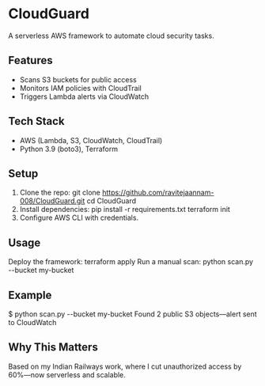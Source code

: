 # CloudGuard
A serverless AWS framework to automate cloud security tasks.

## Features
- Scans S3 buckets for public access
- Monitors IAM policies with CloudTrail
- Triggers Lambda alerts via CloudWatch

## Tech Stack
- AWS (Lambda, S3, CloudWatch, CloudTrail)
- Python 3.9 (boto3), Terraform

## Setup
1. Clone the repo: git clone https://github.com/ravitejaannam-008/CloudGuard.git cd CloudGuard
2. Install dependencies: pip install -r requirements.txt terraform init
3. Configure AWS CLI with credentials.
## Usage
Deploy the framework: terraform apply
Run a manual scan: python scan.py --bucket my-bucket
## Example
$ python scan.py --bucket my-bucket Found 2 public S3 objects—alert sent to CloudWatch

## Why This Matters
Based on my Indian Railways work, where I cut unauthorized access by 60%—now serverless and scalable.
